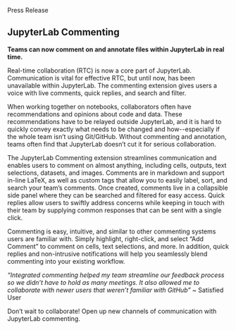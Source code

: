 Press Release

## JupyterLab Commenting

**Teams can now comment on and annotate files within JupyterLab in real time.**

Real-time collaboration (RTC) is now a core part of JupyterLab. Communication is vital for effective RTC, but until now, has been unavailable within JupyterLab. The commenting extension gives users a voice with live comments, quick replies, and search and filter.

When working together on notebooks, collaborators often have recommendations and opinions about code and data. These recommendations have to be relayed outside JupyterLab, and it is hard to quickly convey exactly what needs to be changed and how--especially if the whole team isn’t using Git/GitHub. Without commenting and annotation, teams often find that JupyterLab doesn’t cut it for serious collaboration.

The JupyterLab Commenting extension streamlines communication and enables users to comment on almost anything, including cells, outputs, text selections, datasets, and images. Comments are in markdown and support in-line LaTeX, as well as custom tags that allow you to easily label, sort, and search your team’s comments. Once created, comments live in a collapsible side panel where they can be searched and filtered for easy access. Quick replies allow users to swiftly address concerns while keeping in touch with their team by supplying common responses that can be sent with a single click.

Commenting is easy, intuitive, and similar to other commenting systems users are familiar with. Simply highlight, right-click, and select “Add Comment” to comment on cells, text selections, and more. In addition, quick replies and non-intrusive notifications will help you seamlessly blend commenting into your existing workflow.

_“Integrated commenting helped my team streamline our feedback process so we didn’t have to hold as many meetings. It also allowed me to collaborate with newer users that weren’t familiar with GitHub”_ ~ Satisfied User

Don’t wait to collaborate! Open up new channels of communication with JupyterLab commenting.
